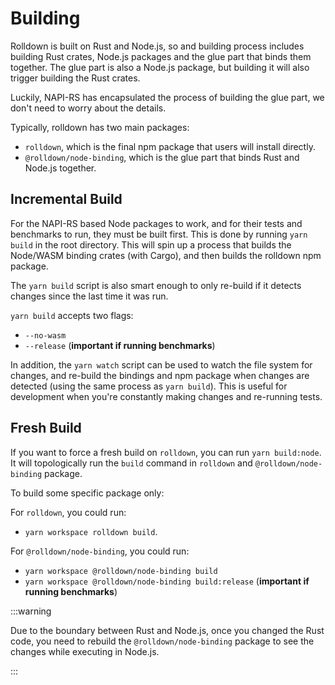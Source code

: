 # Building

Rolldown is built on Rust and Node.js, so and building process includes building Rust crates, Node.js packages and the glue part that binds them together. The glue part is also a Node.js package, but building it will also trigger building the Rust crates.

Luckily, NAPI-RS has encapsulated the process of building the glue part, we don't need to worry about the details.

Typically, rolldown has two main packages:

- `rolldown`, which is the final npm package that users will install directly.
- `@rolldown/node-binding`, which is the glue part that binds Rust and Node.js together.

## Incremental Build

For the NAPI-RS based Node packages to work, and for their tests and benchmarks to run, they must be built first. This is done by running `yarn build` in the root directory. This will spin up a process that builds the Node/WASM binding crates (with Cargo), and then builds the rolldown npm package.

The `yarn build` script is also smart enough to only re-build if it detects changes since the last time it was run.

`yarn build` accepts two flags:

- `--no-wasm`
- `--release` (**important if running benchmarks**)

In addition, the `yarn watch` script can be used to watch the file system for changes, and re-build the bindings and npm package when changes are detected (using the same process as `yarn build`). This is useful for development when you're constantly making changes and re-running tests.

## Fresh Build

If you want to force a fresh build on `rolldown`, you can run `yarn build:node`. It will topologically run the `build` command in `rolldown` and `@rolldown/node-binding` package.

To build some specific package only:

For `rolldown`, you could run:

- `yarn workspace rolldown build`.

For `@rolldown/node-binding`, you could run:

- `yarn workspace @rolldown/node-binding build`
- `yarn workspace @rolldown/node-binding build:release` (**important if running benchmarks**)

:::warning

Due to the boundary between Rust and Node.js, once you changed the Rust code, you need to rebuild the `@rolldown/node-binding` package to see the changes while executing in Node.js.

:::
